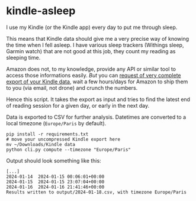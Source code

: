 # kindle-asleep

I use my Kindle (or the Kindle app) every day to put me through sleep.

This means that Kindle data should give me a very precise way of knowing the time when I fell asleep. I have various sleep trackers (Withings sleep, Garmin watch) that are not good at this job, they count my reading as sleeping time.

Amazon does not, to my knowledge, provide any API or similar tool to access those informations easily. _But_ you can [request of very complete export of your Kindle data](https://jakelee.co.uk/analysing-5-years-of-amazon-kindle-reading/), wait a few hours/days for Amazon to ship them to you (via email, not drone) and crunch the numbers.

Hence this script. It takes the export as input and tries to find the latest end of reading session for a given day, or early in the next day.

Data is exported to CSV for further analysis. Datetimes are converted to a local timezone (`Europe/Paris` by default).

```shell
pip install -r requirements.txt
# move your uncompressed Kindle export here
mv ~/Downloads/Kindle data
python cli.py compute --timezone "Europe/Paris"
```

Output should look something like this:

```
[...]
2024-01-14	2024-01-15 00:06:01+00:00
2024-01-15	2024-01-15 23:07:04+00:00
2024-01-16	2024-01-16 21:41:46+00:00
Results written to output/2024-01-18.csv, with timezone Europe/Paris
```
